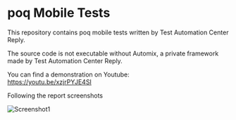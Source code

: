 # poq Mobile Tests
This repository contains poq mobile tests written by Test Automation Center Reply.

The source code is not executable without Automix, a private framework made by Test Automation Center Reply.

You can find a demonstration on Youtube:\
https://youtu.be/xzjrPYJE4SI

Following the report screenshots

![Screenshot1](https://i.imgur.com/YpTsPWM.png)
